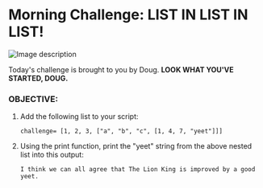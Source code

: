 # Morning Challenge: LIST IN LIST IN LIST!

![Image description](https://i.imgur.com/7rY54FO.jpg)

Today's challenge is brought to you by Doug. **LOOK WHAT YOU'VE STARTED, DOUG.**

### OBJECTIVE:

1. Add the following list to your script:

    ```
    challenge= [1, 2, 3, ["a", "b", "c", [1, 4, 7, "yeet"]]]
    ```
    
0. Using the print function, print the "yeet" string from the above nested list into this output:

    ```
    I think we can all agree that The Lion King is improved by a good yeet.
    ```
    
